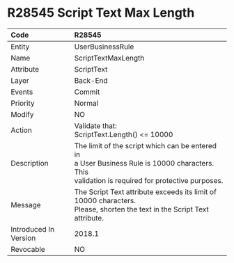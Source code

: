 # R28545 Script Text Max Length

Code|R28545
|:----|:----
Entity|UserBusinessRule
Name|ScriptTextMaxLength
Attribute|ScriptText
Layer|Back-End
Events|Commit
Priority|Normal
Modify|NO
Action|Validate that: <br> ScriptText.Length() <= 10000 
Description|The limit of the script which can be entered in<br> a User Business Rule is 10000 characters. This<br> validation is required for protective purposes.
Message|The Script Text attribute exceeds its limit of 10000 characters. <br>Please, shorten the text in the Script Text attribute.
Introduced In Version|2018.1
Revocable|NO
